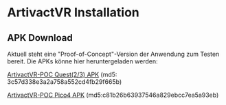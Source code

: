 # ArtivactVR Installation

## APK Download

Aktuell steht eine "Proof-of-Concept"-Version der Anwendung zum Testen bereit.
Die APKs könne hier heruntergeladen werden:

[ArtivactVR-POC Quest(2/3) APK](https://www.arassec.com/downloads/ArtivactVR-Quest_POC.apk) (md5:
3c57d338e3a2a758a552cd4fb29f665b)

[ArtivactVR-POC Pico4 APK](https://www.arassec.com/downloads/ArtivactVR-Pico4_POC.apk) (md5:c81b26b63937546a829ebcc7ea5a93eb)
